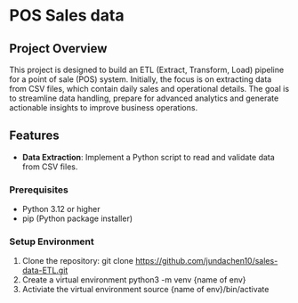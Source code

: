 # POS Sales data 

## Project Overview
This project is designed to build an ETL (Extract, Transform, Load) pipeline for a point of sale (POS) system. Initially, the focus is on extracting data from CSV files, which contain daily sales and operational details. The goal is to streamline data handling, prepare for advanced analytics and generate actionable insights to improve business operations.

## Features
- **Data Extraction**: Implement a Python script to read and validate data from CSV files.

### Prerequisites
- Python 3.12 or higher
- pip (Python package installer)

### Setup Environment
1. Clone the repository:
git clone https://github.com/jundachen10/sales-data-ETL.git
2. Create a virtual environment
python3 -m venv {name of env}
3. Activiate the virtual environment
source {name of env}/bin/activate